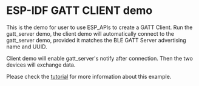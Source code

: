 ESP-IDF GATT CLIENT demo
========================

This is the demo for user to use ESP_APIs to create a GATT Client.
Run the gatt_server demo, the client demo will automatically connect to the gatt_server demo, provided it matches the BLE GATT Server advertising name and UUID.

Client demo will enable gatt_server's notify after connection. Then the two devices will exchange
data.

Please check the [tutorial](tutorial/gatt_client_example_walkthrough.md) for more information about this example.


